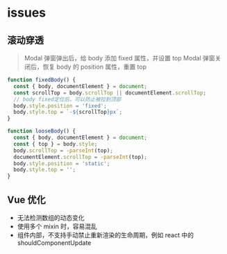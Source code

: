 <!--
 * @Author: your name
 * @Date: 2021-06-23 16:28:33
 * @LastEditTime: 2021-06-24 17:41:59
 * @LastEditors: Please set LastEditors
 * @Description: In User Settings Edit
 * @FilePath: \vue-note\Tips\issues.md
-->

# issues

## 滚动穿透

> Modal 弹窗弹出后，给 body 添加 fixed 属性，并设置 top
> Modal 弹窗关闭后，恢复 body 的 position 属性，重置 top

```js
function fixedBody() {
  const { body, documentElement } = document;
  const scrollTop = body.scrollTop || documentElement.scrollTop;
  // body fixed定位后，可以防止被拉到顶部
  body.style.position = 'fixed';
  body.style.top = `-${scrollTop}px`;
}

function looseBody() {
  const { body, documentElement } = document;
  const { top } = body.style;
  body.scrollTop = -parseInt(top);
  documentElement.scrollTop = -parseInt(top);
  body.style.position = 'static';
  body.style.top = '';
}
```

## Vue 优化

- 无法检测数组的动态变化
- 使用多个 mixin 时，容易混乱
- 组件内部，不支持手动禁止重新渲染的生命周期，例如 react 中的 shouldComponentUpdate
